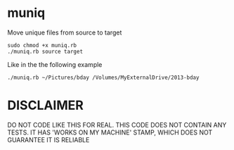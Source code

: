 muniq
=====

Move unique files from source to target

```
sudo chmod +x muniq.rb
./muniq.rb source target
```

Like in the the following example
```
./muniq.rb ~/Pictures/bday /Volumes/MyExternalDrive/2013-bday
```


DISCLAIMER
===========

DO NOT CODE LIKE THIS FOR REAL. THIS CODE DOES NOT CONTAIN ANY TESTS. IT HAS 'WORKS ON MY MACHINE' STAMP, WHICH DOES NOT GUARANTEE IT IS RELIABLE
